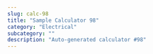 ```yaml
---
slug: calc-98
title: "Sample Calculator 98"
category: "Electrical"
subcategory: ""
description: "Auto-generated calculator #98"
---
```


